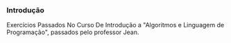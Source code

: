 ### Introdução
Exercícios Passados No Curso De Introdução a "Algoritmos e Linguagem de Programação", passados pelo professor Jean.